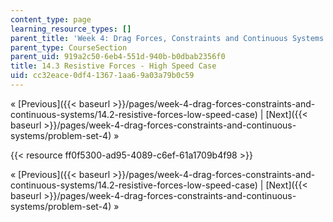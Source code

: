 ```yaml
---
content_type: page
learning_resource_types: []
parent_title: 'Week 4: Drag Forces, Constraints and Continuous Systems'
parent_type: CourseSection
parent_uid: 919a2c50-6eb4-551d-940b-b0dbab2356f0
title: 14.3 Resistive Forces - High Speed Case
uid: cc32eace-0df4-1367-1aa6-9a03a79b0c59
---
```


« [Previous]({{< baseurl >}}/pages/week-4-drag-forces-constraints-and-continuous-systems/14.2-resistive-forces-low-speed-case) | [Next]({{< baseurl >}}/pages/week-4-drag-forces-constraints-and-continuous-systems/problem-set-4) »

{{< resource ff0f5300-ad95-4089-c6ef-61a1709b4f98 >}}

« [Previous]({{< baseurl >}}/pages/week-4-drag-forces-constraints-and-continuous-systems/14.2-resistive-forces-low-speed-case) | [Next]({{< baseurl >}}/pages/week-4-drag-forces-constraints-and-continuous-systems/problem-set-4) »